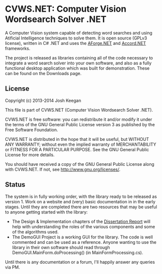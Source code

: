 # CVWS.NET: Computer Vision Wordsearch Solver .NET #
A Computer Vision system capable of detecting word searches and using Atificial Intelligence techniques to solve them. It is open source (GPLv3 license), written in C# .NET and uses the [AForge.NET](http://www.aforgenet.com/) and [Accord.NET](http://accord-framework.net/) frameworks.

The project is released as libraries containing all of the code necessary to integrate a word search solver into your own software, and also as a fully functional desktop application which was built for demonstration. These can be found on the Downloads page.

## License ##
Copyright (c) 2013-2014 Josh Keegan

This file is part of CVWS.NET (Computer Vision Wordsearch Solver .NET).

CVWS.NET is free software: you can redistribute it and/or modify
it under the terms of the GNU General Public License version 3 as published by
the Free Software Foundation.

CVWS.NET is distributed in the hope that it will be useful,
but WITHOUT ANY WARRANTY; without even the implied warranty of
MERCHANTABILITY or FITNESS FOR A PARTICULAR PURPOSE.  See the
GNU General Public License for more details.

You should have received a copy of the GNU General Public License
along with CVWS.NET.  If not, see <http://www.gnu.org/licenses/>.

## Status ##
The system is in fully working order, with the library ready to be released as version 1. Work on a website and (very) basic documentation in in the early stages.
Until they are completed there are two resources that may be useful to anyone getting started with the library:

* The Design & Implementation chapters of the [Dissertation Report](https://bitbucket.org/JoshKeegan/cvws.net/downloads/Dissertation%20Report.pdf) will help with understanding the roles of the various components and some of the algorithms used.
* The DemoGUI Project is a working GUI for the library. The code is well commented and can be used as a reference. Anyone wanting to use the library in their own software should read through DemoGUI.MainForm.doProcessing() (in MainFormProcessing.cs).

Until there is any documentation or a forum, I'll happily answer any queries via PM.